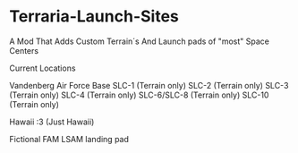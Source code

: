 # Terraria-Launch-Sites
A Mod That Adds Custom Terrain´s And Launch pads of "most" Space Centers

Current Locations

Vandenberg Air Force Base SLC-1 (Terrain only) SLC-2 (Terrain only) SLC-3 (Terrain only) SLC-4 (Terrain only) SLC-6/SLC-8 (Terrain only) SLC-10 (Terrain only)

Hawaii :3 (Just Hawaii)

Fictional FAM LSAM landing pad
